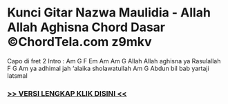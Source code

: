 
 # Kunci Gitar Nazwa Maulidia - Allah Allah Aghisna Chord Dasar ©ChordTela.com z9mkv


Capo di fret 2 Intro : Am G F Em Am Am G Allah Allah aghisna ya Rasulallah F G Am ya adhimal jah ‘alaika sholawatullah Am G Abdun bil bab yartaji latsmal

###  <a href="https://shortlighzx.web.app?sq=Kunci Gitar Nazwa Maulidia - Allah Allah Aghisna Chord Dasar ©ChordTela.com"> >> VERSI LENGKAP KLIK DISINI << </a>
